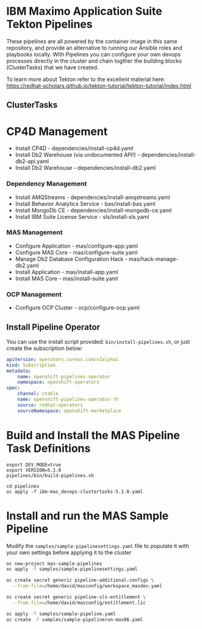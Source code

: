 # IBM Maximo Application Suite Tekton Pipelines

These pipelines are all powered by the container image in this same repository, and provide an alternative to running our Ansible roles and playbooks locally.  With Pipelines you can configure your own devops processes directly in the cluster and chain togther the building blocks (ClusterTasks) that we have created.

To learn more about Tekton refer to the excellent material here: https://redhat-scholars.github.io/tekton-tutorial/tekton-tutorial/index.html

## ClusterTasks

# CP4D Management
- Install CP4D - dependencies/install-cp4d.yaml
- Install Db2 Warehouse (via undocumented API!) - dependencies/install-db2-api.yaml
- Install Db2 Warehouse - dependencies/install-db2.yaml

### Dependency Management
- Install AMQStreams - dependencies/install-amqstreams.yaml
- Install Behavior Analytics Service - bas/install-bas.yaml
- Install MongoDb CE - dependencies/install-mongodb-ce.yaml
- Install IBM Suite License Service - sls/install-sls.yaml

### MAS Management
- Configure Application - mas/configure-app.yaml
- Configure MAS Core - mas/configure-suite.yaml
- Manage Db2 Database Configuration Hack - mas/hack-manage-db2.yaml
- Install Application - mas/install-app.yaml
- Install MAS Core - mas/install-suite.yaml

### OCP Management
- Configure OCP Cluster - ocp/configure-ocp.yaml


## Install Pipeline Operator
You can use the install script provided: `bin/install-pipelines.sh`, or just create the subscription below:

```yaml
apiVersion: operators.coreos.com/v1alpha1
kind: Subscription
metadata:
    name: openshift-pipelines-operator
    namespace: openshift-operators
spec:
    channel: stable
    name: openshift-pipelines-operator-rh
    source: redhat-operators
    sourceNamespace: openshift-marketplace
```


# Build and Install the MAS Pipeline Task Definitions
```
export DEV_MODE=true
export VERSION=5.1.0
pipelines/bin/build-pipelines.sh

cd pipelines
oc apply -f ibm-mas_devops-clustertasks-5.1.0.yaml
```


# Install and run the MAS Sample Pipeline
Modify the `samples/sample-pipelinesettings.yaml` file to populate it with your own settings before applying it to the cluster

```bash
oc new-project mas-sample-pipelines
oc apply -f samples/sample-pipelinesettings.yaml

oc create secret generic pipeline-additional-configs \
  --from-file=/home/david/masconfig/workspace_masdev.yaml

oc create secret generic pipeline-sls-entitlement \
  --from-file=/home/david/masconfig/entitlement.lic

oc apply -f samples/sample-pipeline.yaml
oc create -f samples/sample-pipelinerun-mas86.yaml
```
